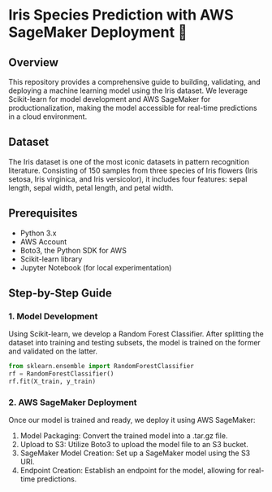 # Iris Species Prediction with AWS SageMaker Deployment 🌸

## Overview
This repository provides a comprehensive guide to building, validating, and deploying a machine learning model using the Iris dataset. We leverage Scikit-learn for model development and AWS SageMaker for productionalization, making the model accessible for real-time predictions in a cloud environment.

## Dataset
The Iris dataset is one of the most iconic datasets in pattern recognition literature. Consisting of 150 samples from three species of Iris flowers (Iris setosa, Iris virginica, and Iris versicolor), it includes four features: sepal length, sepal width, petal length, and petal width.

## Prerequisites
- Python 3.x
- AWS Account
- Boto3, the Python SDK for AWS
- Scikit-learn library
- Jupyter Notebook (for local experimentation)

## Step-by-Step Guide
### 1. Model Development
Using Scikit-learn, we develop a Random Forest Classifier. After splitting the dataset into training and testing subsets, the model is trained on the former and validated on the latter.

```python
from sklearn.ensemble import RandomForestClassifier
rf = RandomForestClassifier()
rf.fit(X_train, y_train)
```

### 2. AWS SageMaker Deployment
Once our model is trained and ready, we deploy it using AWS SageMaker:

1. Model Packaging: Convert the trained model into a .tar.gz file.
2. Upload to S3: Utilize Boto3 to upload the model file to an S3 bucket.
3. SageMaker Model Creation: Set up a SageMaker model using the S3 URI.
4. Endpoint Creation: Establish an endpoint for the model, allowing for real-time predictions.


